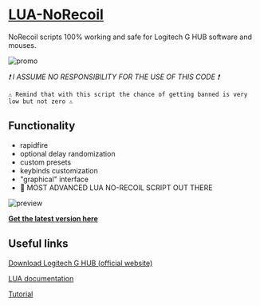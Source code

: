 # [LUA-NoRecoil](https://github.com/EmaBixD/LUA-NoRecoil)
NoRecoil scripts 100% working and safe for Logitech G HUB software and mouses.

![promo](https://i.imgur.com/NYRuZWZ_d.webp?maxwidth=760&fidelity=grand)

*❗ I ASSUME NO RESPONSIBILITY FOR THE USE OF THIS CODE ❗*
```
⚠ Remind that with this script the chance of getting banned is very low but not zero ⚠
```

## Functionality
- rapidfire
- optional delay randomization
- custom presets
- keybinds customization
- "graphical" interface
- 🥵 MOST ADVANCED LUA NO-RECOIL SCRIPT OUT THERE

![preview](https://i.imgur.com/CTaW9Sv_d.webp?maxwidth=760&fidelity=grand)

[**Get the latest version here**](https://github.com/EmaBixD/LUA-NoRecoil/blob/main/NoRecoil-V3.lua)

## Useful links
[Download Logitech G HUB (official website)](https://www.logitechg.com/it-it/innovation/g-hub.html)

[LUA documentation](https://douile.com/logitech-toggle-keys/APIDocs.pdf)

[Tutorial](https://drive.google.com/file/d/11xWDe5UHkZXvG2UN70j5c6Eq-YzyRCmf/view)
